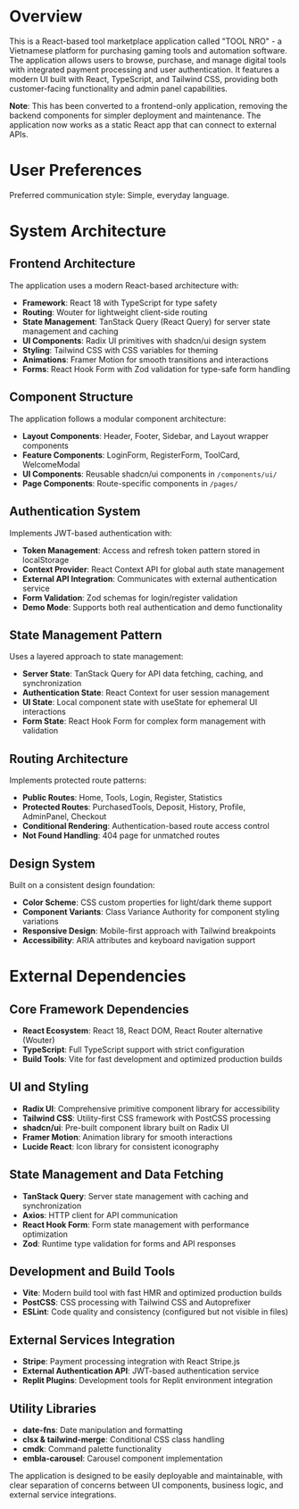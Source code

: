# Overview

This is a React-based tool marketplace application called "TOOL NRO" - a Vietnamese platform for purchasing gaming tools and automation software. The application allows users to browse, purchase, and manage digital tools with integrated payment processing and user authentication. It features a modern UI built with React, TypeScript, and Tailwind CSS, providing both customer-facing functionality and admin panel capabilities. 

**Note**: This has been converted to a frontend-only application, removing the backend components for simpler deployment and maintenance. The application now works as a static React app that can connect to external APIs.

# User Preferences

Preferred communication style: Simple, everyday language.

# System Architecture

## Frontend Architecture
The application uses a modern React-based architecture with:
- **Framework**: React 18 with TypeScript for type safety
- **Routing**: Wouter for lightweight client-side routing
- **State Management**: TanStack Query (React Query) for server state management and caching
- **UI Components**: Radix UI primitives with shadcn/ui design system
- **Styling**: Tailwind CSS with CSS variables for theming
- **Animations**: Framer Motion for smooth transitions and interactions
- **Forms**: React Hook Form with Zod validation for type-safe form handling

## Component Structure
The application follows a modular component architecture:
- **Layout Components**: Header, Footer, Sidebar, and Layout wrapper components
- **Feature Components**: LoginForm, RegisterForm, ToolCard, WelcomeModal
- **UI Components**: Reusable shadcn/ui components in `/components/ui/`
- **Page Components**: Route-specific components in `/pages/`

## Authentication System
Implements JWT-based authentication with:
- **Token Management**: Access and refresh token pattern stored in localStorage
- **Context Provider**: React Context API for global auth state management
- **External API Integration**: Communicates with external authentication service
- **Form Validation**: Zod schemas for login/register validation
- **Demo Mode**: Supports both real authentication and demo functionality

## State Management Pattern
Uses a layered approach to state management:
- **Server State**: TanStack Query for API data fetching, caching, and synchronization
- **Authentication State**: React Context for user session management
- **UI State**: Local component state with useState for ephemeral UI interactions
- **Form State**: React Hook Form for complex form management with validation

## Routing Architecture
Implements protected route patterns:
- **Public Routes**: Home, Tools, Login, Register, Statistics
- **Protected Routes**: PurchasedTools, Deposit, History, Profile, AdminPanel, Checkout
- **Conditional Rendering**: Authentication-based route access control
- **Not Found Handling**: 404 page for unmatched routes

## Design System
Built on a consistent design foundation:
- **Color Scheme**: CSS custom properties for light/dark theme support
- **Component Variants**: Class Variance Authority for component styling variations
- **Responsive Design**: Mobile-first approach with Tailwind breakpoints
- **Accessibility**: ARIA attributes and keyboard navigation support

# External Dependencies

## Core Framework Dependencies
- **React Ecosystem**: React 18, React DOM, React Router alternative (Wouter)
- **TypeScript**: Full TypeScript support with strict configuration
- **Build Tools**: Vite for fast development and optimized production builds

## UI and Styling
- **Radix UI**: Comprehensive primitive component library for accessibility
- **Tailwind CSS**: Utility-first CSS framework with PostCSS processing
- **shadcn/ui**: Pre-built component library built on Radix UI
- **Framer Motion**: Animation library for smooth interactions
- **Lucide React**: Icon library for consistent iconography

## State Management and Data Fetching
- **TanStack Query**: Server state management with caching and synchronization
- **Axios**: HTTP client for API communication
- **React Hook Form**: Form state management with performance optimization
- **Zod**: Runtime type validation for forms and API responses

## Development and Build Tools
- **Vite**: Modern build tool with fast HMR and optimized production builds
- **PostCSS**: CSS processing with Tailwind CSS and Autoprefixer
- **ESLint**: Code quality and consistency (configured but not visible in files)

## External Services Integration
- **Stripe**: Payment processing integration with React Stripe.js
- **External Authentication API**: JWT-based authentication service
- **Replit Plugins**: Development tools for Replit environment integration

## Utility Libraries
- **date-fns**: Date manipulation and formatting
- **clsx & tailwind-merge**: Conditional CSS class handling
- **cmdk**: Command palette functionality
- **embla-carousel**: Carousel component implementation

The application is designed to be easily deployable and maintainable, with clear separation of concerns between UI components, business logic, and external service integrations.